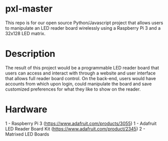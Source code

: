# pxl-master
This repo is for our open source Python/Javascript project that allows users 
to manipulate an LED reader board wirelessly using a Raspberry Pi 3 and a 
32x128 LED matrix.

# Description
The result of this project would be a programmable LED reader board that 
users can access and interact with through a website and user interface 
that allows full reader board control. On the back-end, users would have 
accounts from which upon login, could manipulate the board and save 
customized preferences for what they like to show on the reader.

# Hardware
1 - Raspberry Pi 3 (https://www.adafruit.com/products/3055)
1 - Adafruit LED Reader Board Kit (https://www.adafruit.com/product/2345)
2 - Matrixed LED Boards


